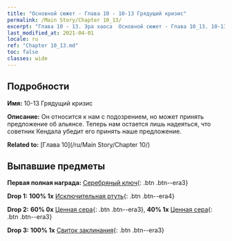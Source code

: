 ```yaml
---
title: "Основной сюжет - Глава 10 - 10-13 Грядущий кризис"
permalink: /Main Story/Chapter 10_13/
excerpt: "Глава 10 - 13. Эра хаоса  Основной сюжет - Глава 10_13. 10-13 Грядущий кризис"
last_modified_at: 2021-04-01
locale: ru
ref: "Chapter 10_13.md"
toc: false
classes: wide
---
```


## Подробности

 **Имя:** 10-13 Грядущий кризис

 **Описание:** Он относится к нам с подозрением, но может принять предложение об альянсе. Теперь нам остается лишь надеяться, что советник Кендала убедит его принять наше предложение.

 **Related to:** [Глава 10](/ru/Main Story/Chapter 10/)

## Выпавшие предметы

 **Первая полная награда:** [Серебряный ключ](/ru/Items/con_693/){: .btn .btn--era3}

 **Drop 1:** **100% 1x** [Исключительная ртуть](/ru/Items/mat_35/){: .btn .btn--era4}

 **Drop 2:** **60% 0x** [Ценная сера](/ru/Items/mat_29/){: .btn .btn--era3}, **40% 1x** [Ценная сера](/ru/Items/mat_29/){: .btn .btn--era3}

 **Drop 3:** **100% 1x** [Свиток заклинания](/ru/Items/con_694/){: .btn .btn--era3}

